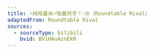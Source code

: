 ```yaml
---
title: ⚡纯哈基米⚡哈基对手！☝️🤓（Roundtable Rival）
adaptedFrom: Roundtable Rival
sources:
  - sourceType: bilibili
    bvid: BV1HAuAznEkR
---
```

